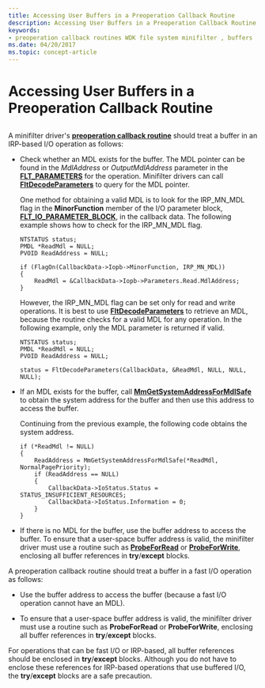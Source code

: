 ```yaml
---
title: Accessing User Buffers in a Preoperation Callback Routine
description: Accessing User Buffers in a Preoperation Callback Routine
keywords:
- preoperation callback routines WDK file system minifilter , buffers
ms.date: 04/20/2017
ms.topic: concept-article
---
```


# Accessing User Buffers in a Preoperation Callback Routine


## <span id="ddk_accessing_user_buffers_in_a_preoperation_callback_routine_if"></span><span id="DDK_ACCESSING_USER_BUFFERS_IN_A_PREOPERATION_CALLBACK_ROUTINE_IF"></span>


A minifilter driver's [**preoperation callback routine**](/windows-hardware/drivers/ddi/fltkernel/nc-fltkernel-pflt_pre_operation_callback) should treat a buffer in an IRP-based I/O operation as follows:

-   Check whether an MDL exists for the buffer. The MDL pointer can be found in the *MdlAddress* or *OutputMdlAddress* parameter in the [**FLT\_PARAMETERS**](/windows-hardware/drivers/ddi/fltkernel/ns-fltkernel-_flt_parameters) for the operation. Minifilter drivers can call [**FltDecodeParameters**](/windows-hardware/drivers/ddi/fltkernel/nf-fltkernel-fltdecodeparameters) to query for the MDL pointer.

    One method for obtaining a valid MDL is to look for the IRP\_MN\_MDL flag in the **MinorFunction** member of the I/O parameter block, [**FLT\_IO\_PARAMETER\_BLOCK**](/windows-hardware/drivers/ddi/fltkernel/ns-fltkernel-_flt_io_parameter_block), in the callback data. The following example shows how to check for the IRP\_MN\_MDL flag.

    ```ManagedCPlusPlus
    NTSTATUS status;
    PMDL *ReadMdl = NULL;
    PVOID ReadAddress = NULL;

    if (FlagOn(CallbackData->Iopb->MinorFunction, IRP_MN_MDL))
    {
        ReadMdl = &CallbackData->Iopb->Parameters.Read.MdlAddress;
    }
    ```

    However, the IRP\_MN\_MDL flag can be set only for read and write operations. It is best to use [**FltDecodeParameters**](/windows-hardware/drivers/ddi/fltkernel/nf-fltkernel-fltdecodeparameters) to retrieve an MDL, because the routine checks for a valid MDL for any operation. In the following example, only the MDL parameter is returned if valid.

    ```ManagedCPlusPlus
    NTSTATUS status;
    PMDL *ReadMdl = NULL;
    PVOID ReadAddress = NULL;

    status = FltDecodeParameters(CallbackData, &ReadMdl, NULL, NULL, NULL);
    ```

-   If an MDL exists for the buffer, call [**MmGetSystemAddressForMdlSafe**](/windows-hardware/drivers/ddi/wdm/nf-wdm-mmgetsystemaddressformdlsafe) to obtain the system address for the buffer and then use this address to access the buffer.

    Continuing from the previous example, the following code obtains the system address.

    ```ManagedCPlusPlus
    if (*ReadMdl != NULL)
    {
        ReadAddress = MmGetSystemAddressForMdlSafe(*ReadMdl, NormalPagePriority);
        if (ReadAddress == NULL)
        {
            CallbackData->IoStatus.Status = STATUS_INSUFFICIENT_RESOURCES;
            CallbackData->IoStatus.Information = 0;
        }
    }
    ```

-   If there is no MDL for the buffer, use the buffer address to access the buffer. To ensure that a user-space buffer address is valid, the minifilter driver must use a routine such as [**ProbeForRead**](/windows-hardware/drivers/ddi/wdm/nf-wdm-probeforread) or [**ProbeForWrite**](/windows-hardware/drivers/ddi/wdm/nf-wdm-probeforwrite), enclosing all buffer references in **try**/**except** blocks.

A preoperation callback routine should treat a buffer in a fast I/O operation as follows:

-   Use the buffer address to access the buffer (because a fast I/O operation cannot have an MDL).

-   To ensure that a user-space buffer address is valid, the minifilter driver must use a routine such as **ProbeForRead** or **ProbeForWrite**, enclosing all buffer references in **try**/**except** blocks.

For operations that can be fast I/O or IRP-based, all buffer references should be enclosed in **try**/**except** blocks. Although you do not have to enclose these references for IRP-based operations that use buffered I/O, the **try**/**except** blocks are a safe precaution.

 

